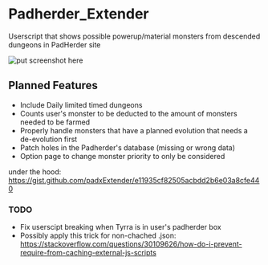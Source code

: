 # Padherder_Extender
Userscript that shows possible powerup/material monsters from descended dungeons in PadHerder site

![put screenshot here](http://puu.sh/xaI22/dc11d1d94a.jpg)

## Planned Features

- Include Daily limited timed dungeons
- Counts user's monster to be deducted to the amount of monsters needed to be farmed
- Properly handle monsters that have a planned evolution that needs a de-evolution first
- Patch holes in the Padherder's database (missing or wrong data)
- Option page to change monster priority to only be considered

under the hood: https://gist.github.com/padxExtender/e11935cf82505acbdd2b6e03a8cfe440

### TODO

- Fix userscipt breaking when Tyrra is in user's padherder box
- Possibly apply this trick for non-chached .json: https://stackoverflow.com/questions/30109626/how-do-i-prevent-require-from-caching-external-js-scripts
